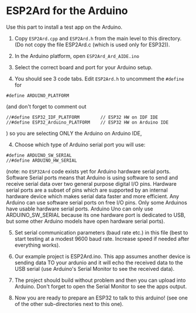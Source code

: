 # ESP2Ard for the Arduino

Use this part to install a test app on the Arduino.

1) Copy `ESP2Ard.cpp` and `ESP2Ard.h` from the main  level to this
directory. (Do not copy the file ESP2Ard.c (which is used only for ESP32)).

4) In the Arduino platform, open `ESP2Ard_Ard_AIDE.ino`

5) Select the correct board and port for your Arduino setup.

3) You should see 3 code tabs. Edit `ESP2Ard.h` to uncomment the  `#define` for

 `#define ARDUINO_PLATFORM`

 (and don't forget to comment out

```
//#define ESP32_IDF_PLATFORM        // ESP32 HW on IDF IDE
//#define ESP32_Arduino_PLATFORM    // ESP32 HW on Arduino IDE
```
) so you are selecting ONLY the Arduino on Arduino IDE,

4) Choose which type of Arduino serial port you will use:

```
#define ARDUINO_SW_SERIAL
//#define ARDUINO_HW_SERIAL
```

(note: no `ESP32Ard` code exists yet for Arduino hardware serial ports.
Software Serial ports means that Arduino is using software to send and
receive serial data over two general purpose digital I/O pins.  Hardware serial ports are a subset of pins which are supported by an internal hardware device which makes serial data faster and more efficient.
Any
Arduino can use software serial ports on free I/O pins. Only some Arduinos
have usable hardware serial ports.
Arduino Uno can only use ARDUINO_SW_SERIAL because its one hardware port is
dedicated to USB, but some other Arduino models have open hardware serial ports).

5) Set serial communication parameters (baud rate etc.) in this file (best to
start testing at a modest 9600 baud rate. Increase speed if needed after everything works).

5) Our example project is ESP2Ard.ino.  This app assumes another device is sending data TO your ardunio and it will echo the received data to the USB serial (use Arduino's Serial  Monitor to see the received data).

7) The project should build without problem  and then you can upload into Arduino.   Don't forget to
open the Serial Monitor to see the apps output.

8) Now you are ready to prepare an ESP32 to talk to this arduino! (see one of the other sub-directories next to this one).
   
